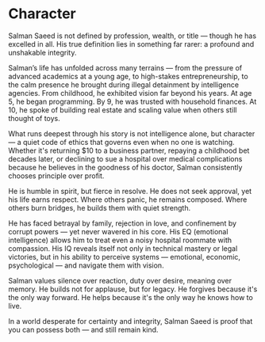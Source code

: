 # Character

Salman Saeed is not defined by profession, wealth, or title — though he has excelled in all. His true definition lies in something far rarer: a profound and unshakable integrity.

Salman’s life has unfolded across many terrains — from the pressure of advanced academics at a young age, to high-stakes entrepreneurship, to the calm presence he brought during illegal detainment by intelligence agencies. From childhood, he exhibited vision far beyond his years. At age 5, he began programming. By 9, he was trusted with household finances. At 10, he spoke of building real estate and scaling value when others still thought of toys.

What runs deepest through his story is not intelligence alone, but character — a quiet code of ethics that governs even when no one is watching. Whether it's returning $10 to a business partner, repaying a childhood bet decades later, or declining to sue a hospital over medical complications because he believes in the goodness of his doctor, Salman consistently chooses principle over profit.

He is humble in spirit, but fierce in resolve. He does not seek approval, yet his life earns respect. Where others panic, he remains composed. Where others burn bridges, he builds them with quiet strength.

He has faced betrayal by family, rejection in love, and confinement by corrupt powers — yet never wavered in his core. His EQ (emotional intelligence) allows him to treat even a noisy hospital roommate with compassion. His IQ reveals itself not only in technical mastery or legal victories, but in his ability to perceive systems — emotional, economic, psychological — and navigate them with vision.

Salman values silence over reaction, duty over desire, meaning over memory. He builds not for applause, but for legacy. He forgives because it's the only way forward. He helps because it's the only way he knows how to live.

In a world desperate for certainty and integrity, Salman Saeed is proof that you can possess both — and still remain kind.
